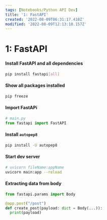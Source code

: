 ```yaml
---
tags: [Notebooks/Python API Dev]
title: '1: FastAPI'
created: '2022-08-09T06:31:17.418Z'
modified: '2022-08-09T12:13:10.157Z'
---
```


# 1: FastAPI

#### Install FastAPI and all dependencies
```sh
pip install fastapi[all]
```

#### Show all packages installed
```sh
pip freeze
```

#### Import FastAPi
```py
# main.py
from fastapi import FastAPI
```

#### Install `autopep8`
```sh
pip install -U autopep8
```

#### Start dev server
```sh
# uvicorn fileName:appName
uvicorn main:app --reload
```

#### Extracting data from body
```py
from fastapi.params import Body

@app.post("/post")
def create_post(payload: dict = Body(...)):
  print(payload)
```
